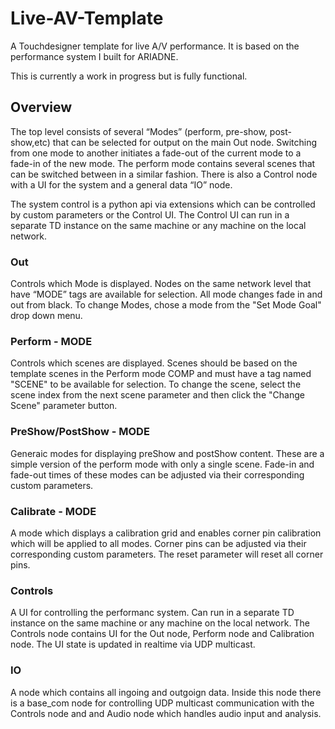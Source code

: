 # Live-AV-Template
A Touchdesigner template for live A/V performance. It is based on the performance system I built for ARIADNE. 

This is currently a work in progress but is fully functional.

## Overview

The top level consists of several “Modes” (perform, pre-show, post-show,etc) that can be selected for output on the main Out node. Switching from one mode to another initiates a fade-out of the current mode to a fade-in of the new mode. The perform mode contains several scenes that can be switched between in a similar fashion. There is also a Control node with a UI for the system and a general data “IO” node.

The system control is a python api via extensions which can be controlled by custom parameters or the Control UI. The Control UI can run in a separate TD instance on the same machine or any machine on the local network. 

### Out
  Controls which Mode is displayed. Nodes on the same network level that have “MODE” tags are available for selection. All mode changes fade in and out from black. To change Modes, chose a mode from the "Set Mode Goal" drop down menu.

### Perform - MODE
  Controls which scenes are displayed. Scenes should be based on the template scenes in the Perform mode COMP and must have a tag named "SCENE" to be available for selection. To change the scene, select the scene index from the next scene parameter and then click the "Change Scene" parameter button.

### PreShow/PostShow - MODE
  Generaic modes for displaying preShow and postShow content. These are a simple version of the perform mode with only a single scene. Fade-in and fade-out times of these modes can be adjusted via their corresponding custom parameters.
  
### Calibrate - MODE
  A mode which displays a calibration grid and enables corner pin calibration which will be applied to all modes. Corner pins can be adjusted via their corresponding custom parameters. The reset parameter will reset all corner pins.
  
### Controls
  A UI for controlling the performanc system. Can run in a separate TD instance on the same machine or any machine on the local network. The Controls node contains UI for the Out node, Perform node and Calibration node. The UI state is updated in realtime via UDP multicast.
  
### IO
  A node which contains all ingoing and outgoign data. Inside this node there is a base_com node for controlling UDP multicast communication with the Controls node and and Audio node which handles audio input and analysis.
